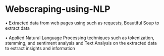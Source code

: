 # Webscraping-using-NLP

•	Extracted data from web pages using such as requests, Beautiful Soup to extract data

•	Applied Natural Language Processing techniques such as tokenization, stemming, and sentiment analysis and Text Analysis on the extracted data to extract insights and information
